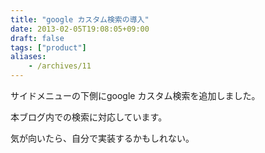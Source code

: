 ```yaml
---
title: "google カスタム検索の導入"
date: 2013-02-05T19:08:05+09:00
draft: false
tags: ["product"]
aliases:
    - /archives/11
---
```


サイドメニューの下側にgoogle カスタム検索を追加しました。
本ブログ内での検索に対応しています。

気が向いたら、自分で実装するかもしれない。

